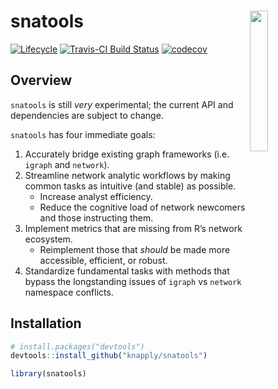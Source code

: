 
<!-- README.Rmd generates README.md. -->

# snatools <a href="http://res.cloudinary.com/syknapptic/image/upload/v1537658876/logo_bnrvvg.png"> <img src="http://res.cloudinary.com/syknapptic/image/upload/v1537658876/logo_bnrvvg.png" align="right" height="24%" width="24%" href="http://res.cloudinary.com/syknapptic/image/upload/v1537658876/logo_bnrvvg.png"/> </a>

[![Lifecycle](https://img.shields.io/badge/lifecycle-experimental-orange.svg)](https://www.tidyverse.org/lifecycle/#experimental)
[![Travis-CI Build
Status](https://travis-ci.org/knapply/snatools.svg?branch=master)](https://travis-ci.org/knapply/snatools)
[![codecov](https://codecov.io/gh/knapply/snatools/branch/master/graph/badge.svg)](https://codecov.io/gh/knapply/snatools)

<!-- [![GitHub Downloads](https://img.shields.io/github/downloads/knapply/snatools/total.svg)](https://github.com/knapply/snatools) -->

## Overview

`snatools` is still *very* experimental; the current API and
dependencies are subject to change.

`snatools` has four immediate goals:

1.  Accurately bridge existing graph frameworks (i.e. `igraph` and
    `network`).
2.  Streamline network analytic workflows by making common tasks as
    intuitive (and stable) as possible.
      - Increase analyst efficiency.
      - Reduce the cognitive load of network newcomers and those
        instructing them.
3.  Implement metrics that are missing from R’s network ecosystem.
      - Reimplement those that *should* be made more accessible,
        efficient, or robust.
4.  Standardize fundamental tasks with methods that bypass the
    longstanding issues of `igraph` vs `network` namespace
conflicts.

<!-- Additionally, `snatools` seeks to prepare for the future by establishing the foundation (or a set of lessons-learned) for an enhanced network framework that: -->

<!-- 1. continues to be compatible with legacy frameworks. -->

<!-- 2. can be extended to take advantage of modern and future R's ecosystem . -->

<!--     + Optimization? `Rcpp`, C++'s Boost Graph Library, Python's graph-tool (heavily C++), CUDA -->

<!--     + Data Frame Efficiency? `data.table` -->

<!--     + Spatial Vector Data? `sf` -->

<!--     + Intuitive Code? `tidyverse`  -->

<!--         + `tidygraph` and `ggraph` may still be maturing, but they've rendered many legacy workflows for graph manipulation and plotting obsolete. -->

<!--     + Next Generation Tools? [Apache Arrow](https://arrow.apache.org/) is coming. -->

## Installation

``` r
# install.packages("devtools")
devtools::install_github("knapply/snatools")

library(snatools)
```

<!-- ## Features -->

<!-- ```{r} -->

<!-- data("sampson_monastery") -->

<!-- ``` -->

<!-- ### `bridge_net` -->

<!-- The `bridge_net` object provides an intermediate graph structure that can effectively map data to both `igraph` and `network` objects. -->

<!-- ```{r} -->

<!-- sampson_monastery -->

<!-- ``` -->

<!-- ### Conversion -->

<!-- Through `bridge_net` objects, `igraph` and `network` objects can play together easier than ever. -->

<!-- ```{r} -->

<!-- ig <- as_igraph(sampson_monastery) -->

<!-- ``` -->

<!-- ```{r, echo=FALSE} -->

<!-- ig -->

<!-- ``` -->

<!-- ```{r} -->

<!-- nw <- as_network(sampson_monastery) -->

<!-- ``` -->

<!-- ```{r, echo=FALSE} -->

<!-- nw -->

<!-- ``` -->

<!-- ```{r} -->

<!-- as_network(ig) -->

<!-- ``` -->

<!-- ```{r} -->

<!-- as_igraph(nw) -->

<!-- ``` -->

<!-- #### `%==%` -->

<!-- Since `bridge_net`s are intermediate structures, comparing them is easy. `%==%` streamlines the process to make successful conversion confirmation as simple as possible. -->

<!-- ```{r} -->

<!-- all(ig %==% nw, -->

<!--     ig %==% sampson_monastery, -->

<!--     nw %==% sampson_monastery) -->

<!-- ``` -->

<!-- The only data that are not compared by `%==%` are non-structural attributes as `igraph` and `network` do not handle them in compatible ways. -->

<!-- ```{r} -->

<!-- ig %>% igraph::graph_attr_names() -->

<!-- nw %>% network::list.network.attributes() -->

<!-- ``` -->

<!-- ### Standardized Data Extraction -->

<!-- ```{r} -->

<!-- ig %>% vrt_to_df() -->

<!-- ``` -->

<!-- ```{r} -->

<!-- nw %>% edg_to_df() -->

<!-- ``` -->

<!-- ### Standardized Representations -->

<!-- ```{r} -->

<!-- ig %>% rep_as_edgelist() -->

<!-- ``` -->

<!-- ### Additional Tools -->

<!-- ```{r} -->

<!-- nw %>% rep_as_mixing_matrix(vrt_attr = "faction") -->

<!-- ``` -->

<!-- ### Easy Integeration with Modern Workflows -->

<!-- ```{r, message=FALSE} -->

<!-- library(tidygraph, warn.conflicts = FALSE) -->

<!-- library(ggraph, quietly = TRUE) -->

<!-- nw %>%  -->

<!--   as_igraph() %>%  -->

<!--   as_tbl_graph() %E>% -->

<!--   select(time, relation) %>%  -->

<!--   filter(time == 3) %>% -->

<!--   mutate(relation = factor(relation,  -->

<!--                            c("liking", "praise", "esteem", "positive influence", -->

<!--                              "disliking", "blame", "disesteem", "negative influence")) -->

<!--         ) %>%  -->

<!--   ggraph() + -->

<!--   geom_edge_fan(aes(colour = relation), width = 0.5, show.legend = FALSE) + -->

<!--   geom_node_point(aes(colour = faction)) + -->

<!--   guides(edge_colour = guide_legend(title = NULL), -->

<!--          colour = guide_legend(title = NULL)) + -->

<!--   facet_edges(~ relation, ncol = 4) + -->

<!--   theme_void() + -->

<!--   theme(strip.text = element_text(face = "bold", vjust = 1), -->

<!--         panel.border = element_rect(fill = NA, color = "lightgray"), -->

<!--         legend.position = "bottom") -->

<!-- ``` -->

<!-- # Development Tests -->

<!-- ```{r, message=FALSE} -->

<!-- # devtools::test() -->

<!-- ``` -->

<!-- ```{r} -->

<!-- covr::package_coverage() -->

<!-- ``` -->
